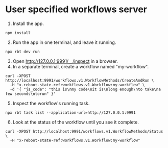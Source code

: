 
# User specified workflows server

1. Install the app.
```console
npm install
```
2. Run the app in one terminal, and leave it running.
```console
npx rbt dev run
```
3. Open http://127.0.0.1:9991/__/inspect in a browser.
4. In a separate terminal, create a workflow named "my-workflow".
```console
curl -XPOST http://localhost:9991/workflows.v1.WorkflowMethods/CreateAndRun \
  -H "x-reboot-state-ref:workflows.v1.Workflow:my-workflow" \
  -d '{ "js_code": "this is\nmy code\nit is\nlong enough\nto take\na few seconds\ntorun" }'
```
5. Inspect the workflow's running task.
```console
npx rbt task list --application-url=http://127.0.0.1:9991
```
6. Look at the status of the workflow until you see it complete.
```console
curl -XPOST http://localhost:9991/workflows.v1.WorkflowMethods/Status \
  -H "x-reboot-state-ref:workflows.v1.Workflow:my-workflow"
```

